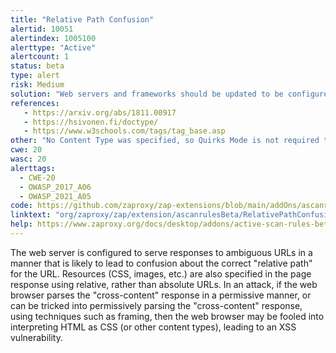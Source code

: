 ```yaml
---
title: "Relative Path Confusion"
alertid: 10051
alertindex: 1005100
alerttype: "Active"
alertcount: 1
status: beta
type: alert
risk: Medium
solution: "Web servers and frameworks should be updated to be configured to not serve responses to ambiguous URLs in such a way that the relative path of such URLs could be mis-interpreted by components on either the client side, or server side. Within the application, the correct use of the \"<base>\" HTML tag in the HTTP response will unambiguously specify the base URL for all relative URLs in the document. Use the \"Content-Type\" HTTP response header to make it harder for the attacker to force the web browser to mis-interpret the content type of the response. Use the \"X-Content-Type-Options: nosniff\" HTTP response header to prevent the web browser from \"sniffing\" the content type of the response. Use a modern DOCTYPE such as \"<!doctype html>\" to prevent the page from being rendered in the web browser using \"Quirks Mode\", since this results in the content type being ignored by the web browser. Specify the \"X-Frame-Options\" HTTP response header to prevent Quirks Mode from being enabled in the web browser using framing attacks."
references:
   - https://arxiv.org/abs/1811.00917
   - https://hsivonen.fi/doctype/
   - https://www.w3schools.com/tags/tag_base.asp
other: "No Content Type was specified, so Quirks Mode is not required to exploit the vulnerability in the web browser."
cwe: 20
wasc: 20
alerttags: 
  - CWE-20
  - OWASP_2017_A06
  - OWASP_2021_A05
code: https://github.com/zaproxy/zap-extensions/blob/main/addOns/ascanrulesBeta/src/main/java/org/zaproxy/zap/extension/ascanrulesBeta/RelativePathConfusionScanRule.java
linktext: "org/zaproxy/zap/extension/ascanrulesBeta/RelativePathConfusionScanRule.java"
help: https://www.zaproxy.org/docs/desktop/addons/active-scan-rules-beta/#id-10051
---
```

The web server is configured to serve responses to ambiguous URLs in a manner that is likely to lead to confusion about the correct "relative path" for the URL. Resources (CSS, images, etc.) are also specified in the page response using relative, rather than absolute URLs. In an attack, if the web browser parses the "cross-content" response in a permissive manner, or can be tricked into permissively parsing the "cross-content" response, using techniques such as framing, then the web browser may be fooled into interpreting HTML as CSS (or other content types), leading to an XSS vulnerability.
